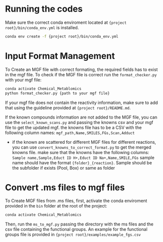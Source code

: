 # Running the codes
Make sure the correct conda enviroment located at `{project root}/bin/conda_env.yml` is installed.

```bash
conda env create -f {project root}/bin/conda_env.yml
```

# Input Format Management
To Create an MGF file with correct formating, the required fields has to exist in the mgf file. To check if the MGF file is correct run the `format_checker.py` with your mgf file:

```bash
conda activate Chemical_Metablomics
python format_checker.py {path to your mgf file}
``` 

If your mgf file does not contain the reactivity information, make sure to add that using the guideline provided at `{project root}/README.md`.

If the known compounds information are not added to the MGF file, you can use the `select_known_scans.py` and passing the knowns csv and your mgf file to get the updated mgf.
the knowns file has to be a CSV with the following column names:
`mgf_path,Name,SMILES,FGs,Scan,Adduct`

* if the known are scattered for different MGF files for different reactions, you can use `convert_knowns_to_correct_format.py` to get the merged knowns file. make sure that the knowns have the following columns: 
`Sample name,Sample,Educt ID H+,Educt ID Na+,Name,SMILE,FGs`
sample name should have the format `{folder}_{reaction}`.
Sample should be the subfolder if exists (Pool, Box) or same as folder


# Convert .ms files to mgf files
To Create MGF files from .ms files, first, activate the conda enviroment provided in the `bin` folder at the root of the project:

```bash
conda activate Chemical_Metablomics
```

Then, run the `ms_to_mgf.py` passing the directory with the ms files and the csv file containing the functional groups. An example for the functional groups file is provided in `{project root}/examples/example_fgs.csv`